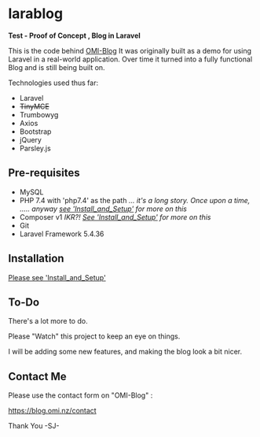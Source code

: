 # larablog  

**Test - Proof of Concept , Blog in Laravel**

This is the code behind [OMI-Blog](https://blog.omi.nz/ "OMI-Blog")
It was originally built as a demo for using Laravel in a real-world application.
Over time it turned into a fully functional Blog and is still being built on.

Technologies used thus far:
- Laravel
- ~~TinyMCE~~
- Trumbowyg
- Axios
- Bootstrap
- jQuery
- Parsley.js


## Pre-requisites

- MySQL
- PHP 7.4 with 'php7.4' as the path _... it's a long story. Once upon a time, ..... anyway [see 'Install_and_Setup'](Install_and_Setup.md) for more on this_
- Composer v1 _IKR?! [See 'Install_and_Setup'](Install_and_Setup.md) for more on this_
- Git
- Laravel Framework 5.4.36

## Installation


[Please see 'Install_and_Setup'](Install_and_Setup.md)

## To-Do

There's a lot more to do.

Please "Watch" this project to keep an eye on things.

I will be adding some new features, and making the blog look a bit nicer.

## Contact Me

Please use the contact form on "OMI-Blog" :

<a href="https://blog.omi.nz/contact" target="_blank">https://blog.omi.nz/contact</a>


Thank You
 -SJ-
 

